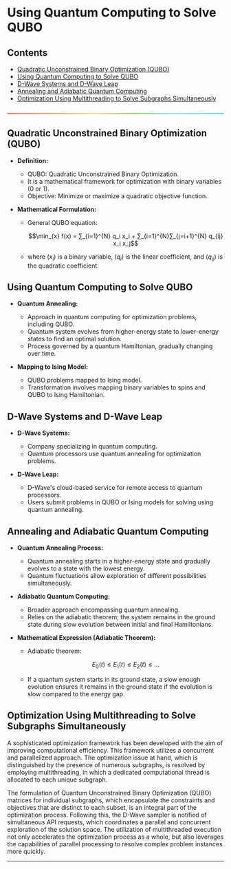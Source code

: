 # Using Quantum Computing to Solve QUBO


## Contents


  - [Quadratic Unconstrained Binary Optimization (QUBO)](#quadratic-unconstrained-binary-optimization-qubo)
  - [Using Quantum Computing to Solve QUBO](#using-quantum-computing-to-solve-qubo-1)
  - [D-Wave Systems and D-Wave Leap](#d-wave-systems-and-d-wave-leap)
  - [Annealing and Adiabatic Quantum Computing](#annealing-and-adiabatic-quantum-computing)
  - [Optimization Using Multithreading to Solve Subgraphs Simultaneously](#optimization-using-multithreading-to-solve-subgraphs-simultaneously)

![-----------------------------------------------------](../Assets/rainbow.png)

## Quadratic Unconstrained Binary Optimization (QUBO)

- **Definition:**
  - QUBO: Quadratic Unconstrained Binary Optimization.
  - It is a mathematical framework for optimization with binary variables (0 or 1).
  - Objective: Minimize or maximize a quadratic objective function.

- **Mathematical Formulation:**
  - General QUBO equation:
    
    $$\min_{x} f(x) = ∑_{i=1}^{N} q_i x_i + ∑_{i=1}^{N}∑_{j=i+1}^{N} q_{ij} x_i x_j$$
    
  - where \($x_i$\) is a binary variable, \($q_i$\) is the linear coefficient, and \($q_{ij}$\) is the quadratic coefficient.

## Using Quantum Computing to Solve QUBO

- **Quantum Annealing:**
  - Approach in quantum computing for optimization problems, including QUBO.
  - Quantum system evolves from higher-energy state to lower-energy states to find an optimal solution.
  - Process governed by a quantum Hamiltonian, gradually changing over time.

- **Mapping to Ising Model:**
  - QUBO problems mapped to Ising model.
  - Transformation involves mapping binary variables to spins and QUBO to Ising Hamiltonian.

## D-Wave Systems and D-Wave Leap

- **D-Wave Systems:**
  - Company specializing in quantum computing.
  - Quantum processors use quantum annealing for optimization problems.

- **D-Wave Leap:**
  - D-Wave's cloud-based service for remote access to quantum processors.
  - Users submit problems in QUBO or Ising models for solving using quantum annealing.

## Annealing and Adiabatic Quantum Computing

- **Quantum Annealing Process:**
  - Quantum annealing starts in a higher-energy state and gradually evolves to a state with the lowest energy.
  - Quantum fluctuations allow exploration of different possibilities simultaneously.

- **Adiabatic Quantum Computing:**
  - Broader approach encompassing quantum annealing.
  - Relies on the adiabatic theorem; the system remains in the ground state during slow evolution between initial and final Hamiltonians.

- **Mathematical Expression (Adiabatic Theorem):**
  - Adiabatic theorem:
    
    $$E_0(t) ≤ E_1(t) ≤ E_2(t) ≤ ...$$
    
  - If a quantum system starts in its ground state, a slow enough evolution ensures it remains in the ground state if the evolution is slow compared to the energy gap.

## Optimization Using Multithreading to Solve Subgraphs Simultaneously

A sophisticated optimization framework has been developed with the aim of improving computational efficiency. This framework utilizes a concurrent and parallelized approach. The optimization issue at hand, which is distinguished by the presence of numerous subgraphs, is resolved by employing multithreading, in which a dedicated computational thread is allocated to each unique subgraph.

The formulation of Quantum Unconstrained Binary Optimization (QUBO) matrices for individual subgraphs, which encapsulate the constraints and objectives that are distinct to each subset, is an integral part of the optimization process. Following this, the D-Wave sampler is notified of simultaneous API requests, which coordinates a parallel and concurrent exploration of the solution space. The utilization of multithreaded execution not only accelerates the optimization process as a whole, but also leverages the capabilities of parallel processing to resolve complex problem instances more quickly.


--------------------------------------------
